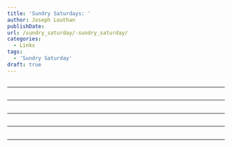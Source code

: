 ```yaml
---
title: 'Sundry Saturdays: '
author: Joseph Louthan
publishDate: 
url: /sundry_saturday/-sundry_saturday/
categories:
  - Links
tags:
  - 'Sundry Saturday'
draft: true
---
```


##


------

##


------

##


------

##


------

##


------

